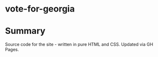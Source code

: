 # vote-for-georgia

# Summary

Source code for the site - written in pure HTML and CSS. Updated via GH Pages.

